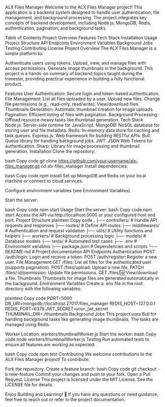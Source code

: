 ALX Files Manager
Welcome to the ALX Files Manager project! This application is a backend system designed to handle user authentication, file management, and background processing. The project integrates key concepts of backend development, including Node.js, MongoDB, Redis, authentication, pagination, and background tasks.

Table of Contents
Project Overview
Features
Tech Stack
Installation
Usage
Project Structure
API Endpoints
Environment Variables
Background Jobs
Testing
Contributing
License
Project Overview
The ALX Files Manager is a simple platform to:

Authenticate users using tokens.
Upload, view, and manage files with access permissions.
Generate image thumbnails in the background.
This project is a hands-on summary of backend topics taught during the trimester, providing practical experience in building a fully functional product.

Features
User Authentication: Secure login and token-based authentication.
File Management:
List all files uploaded by a user.
Upload new files.
Change file permissions (e.g., read-only, read/write).
View/download files.
Thumbnails Generation: Automatic thumbnail creation for image uploads.
Pagination: Efficient listing of files with pagination.
Background Processing: Offload resource-heavy tasks like thumbnail generation.
Tech Stack
Node.js: Server-side runtime for JavaScript.
MongoDB: NoSQL database for storing user and file metadata.
Redis: In-memory data store for caching and task queues.
Express.js: Web framework for building RESTful APIs.
Bull: Queue library for handling background jobs.
JWT: JSON Web Tokens for authentication.
Sharp: Library for image processing and thumbnail generation.
Installation
Clone the repository:

bash
Copy code
git clone https://github.com/your-username/alx-files_manager.git
cd alx-files_manager
Install dependencies:

bash
Copy code
npm install
Set up MongoDB and Redis on your local machine or connect to cloud services.

Configure environment variables (see Environment Variables).

Start the server:

bash
Copy code
npm start
Usage
Start the server:
bash
Copy code
npm start
Access the API via http://localhost:5000 or your configured host and port.
Project Structure
plaintext
Copy code
.
├── controllers/       # Handle API requests and responses
├── routes/            # Define API routes
├── middlewares/       # Authentication and request validation
├── utils/             # Utility functions and helpers
├── workers/           # Background processing logic
├── models/            # Database models
├── tests/             # Automated test cases
├── .env               # Environment variables
├── package.json       # Dependencies and scripts
└── README.md          # Project documentation
API Endpoints
Authentication
POST /auth/login: Login and receive a token.
POST /auth/register: Register a new user.
File Management
GET /files: List all files for the authenticated user (supports pagination).
POST /files/upload: Upload a new file.
PATCH /files/:id/permission: Update file permissions.
GET /files/:id: View/download a file.
Thumbnails
Thumbnails for image files are generated automatically in the background.
Environment Variables
Create a .env file in the root directory with the following variables:

plaintext
Copy code
PORT=5000
DB_URI=mongodb://localhost:27017/files_manager
REDIS_HOST=127.0.0.1
REDIS_PORT=6379
JWT_SECRET=your_jwt_secret
THUMBNAIL_DIR=./thumbnails
Background Jobs
This project uses Bull for handling background tasks like generating image thumbnails. The tasks are managed using Redis.

Worker Location: workers/thumbnailWorker.js
Start the worker:
bash
Copy code
node workers/thumbnailWorker.js
Testing
Run automated tests to ensure all features are working as expected:

bash
Copy code
npm test
Contributing
We welcome contributions to the ALX Files Manager project! To contribute:

Fork the repository.
Create a feature branch:
bash
Copy code
git checkout -b new-feature
Commit your changes and push to your fork.
Open a Pull Request.
License
This project is licensed under the MIT License. See the LICENSE file for details.

Enjoy Building and Learning! 🚀
If you have any questions or need guidance, feel free to reach out or refer to the project documentation.


